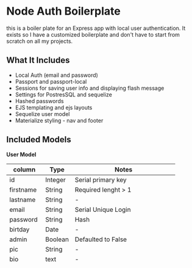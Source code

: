 # Node Auth Boilerplate

this is a boiler plate for an Express app with local user authentication. It exists so I have a customized boilerplate and don't have to start from scratch on all my projects.

## What It Includes

* Local Auth (email and password)
* Passport and passport-local
* Sessions for saving user info and displaying flash message
* Settings for PostresSQL and sequelize
* Hashed passwords
* EJS templating and ejs layouts
* Sequelize user model
* Materialize styling - nav and footer

## Included Models
**User Model**

| column | Type | Notes |
| ----------- | ---------- | --------------------|
| id | Integer | Serial primary key |
| firstname | String | Required lenght > 1 |
| lastname | String | - |
| email | String | Serial Unique Login |
| password | String | Hash |
| birtday | Date | - |
| admin | Boolean | Defaulted to False |
| pic | String | - |
| bio | text | - |
| createdAt | Date | Automatically added by Sequelize |
| updatedAt | Date | Automatically added by Sequelize |

## Included Routes

**Routes in Index (main)**

| Method | path | purpose |
| ----| ------------------------- | --------------- |
| GET | `/` | Home page |
| GET | `*` | Catch-all for 404s |

**Routes in controllers/auth.js**

| Method | path | purpose |
| ----| ------------------------- | --------------- |
| GET | `/auth/login` | Render login form |
| POST | `/auth/login` | Process login data |
| GET | `/auth/signup` | Render sign form |
| POST | `/auth/signup` | Process sign data |
| GET | `/auth/logout` | Remove user from session + redirect |

**Routes in controllers/profile.js**

| Method | Path | Purpose |
| ------ | ---------------------- | ---------------------------- |
| GET | `/profile/user` | Show user dashboard (authorized user only) |
| GET | `/profile/admin` | Show admin dashboard (authorized admin only) |
| GET | `/profile/guest/:id` | View user dashboard as guest (authorized user only) |

## Directions For Use

### 1. Clone the repository, but with a diffrent name

Run on the terminal

```sh
git clone <repo_link> <new_name>
```
**For example**

```sh
git clone git@github.com:davidvelichko52/node-auth-boiler-1.git shiny-new-project
```

### 2. Install the modules from package.json

```sh
npm i
```

